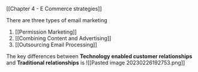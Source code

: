 
[[Chapter 4 - E Commerce strategies]]

There are three types of email marketing
1. [[Permission Marketing]]
2. [[Combining Content and Advertising]]
3. [[Outsourcing Email Processing]]

The key differences between **Technology enabled customer relationships** and **Traditional relationships** is
![[Pasted image 20230226192753.png]]